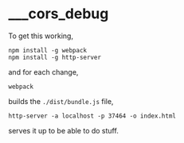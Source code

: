 # ___cors_debug

To get this working,
```
npm install -g webpack
npm install -g http-server
```
and for each change,
```
webpack
```
builds the `./dist/bundle.js` file,
```
http-server -a localhost -p 37464 -o index.html
```
serves it up to be able to do stuff.
